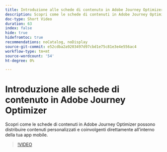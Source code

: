 ```yaml
---
title: Introduzione alle schede di contenuto in Adobe Journey Optimizer
description: Scopri come le schede di contenuti in Adobe Journey Optimizer possono distribuire contenuti personalizzati e coinvolgenti direttamente all’interno della tua app mobile.
doc-type: Short Video
duration: 63
index: false
hide: true
hidefromtoc: true
recommendations: noCatalog, noDisplay
source-git-commit: e52cdba2a9203497d97cbd1e75c81e3e4e556ac4
workflow-type: tm+mt
source-wordcount: '54'
ht-degree: 0%

---
```



# Introduzione alle schede di contenuto in Adobe Journey Optimizer

Scopri come le schede di contenuti in Adobe Journey Optimizer possono distribuire contenuti personalizzati e coinvolgenti direttamente all’interno della tua app mobile.

<!-- 62_S603_3442534_62_introduction-to-content-cards-in-adobe-journey-optimizer -->
>[!VIDEO](https://video.tv.adobe.com/v/3458206/?learn=on&enablevpops=true)
